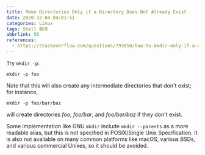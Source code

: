 ```yaml
---
title: Make Directories Only if a Directory Does Not Already Exist
date: 2020-12-04 04:01:51
categories: Linux
tags: Shell 脚本
abbrlink: 56
references:
  - https://stackoverflow.com/questions/793858/how-to-mkdir-only-if-a-directory-does-not-already-exist
---
```

Try `mkdir -p`:

```
mkdir -p foo
```

Note that this will also create any intermediate directories that don't exist; for instance,

```
mkdir -p foo/bar/baz
```

will create directories *foo*, *foo/bar*, and *foo/bar/baz* if they don't exist.

Some implementation like GNU `mkdir` include `mkdir --parents` as a more readable alias, but this is not specified in POSIX/Single Unix Specification. It is also not available on many common platforms like macOS, various BSDs, and various commercial Unixes, so it should be avoided.
